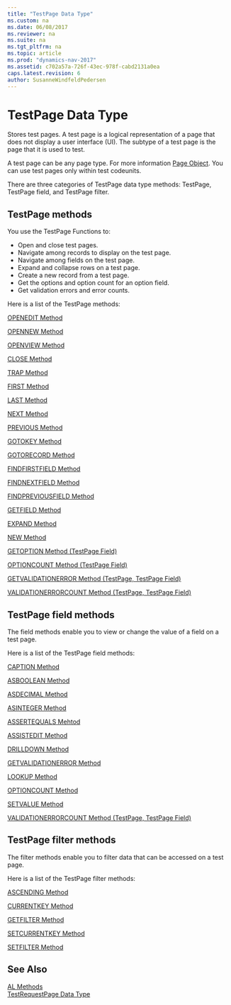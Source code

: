 ```yaml
---
title: "TestPage Data Type"
ms.custom: na
ms.date: 06/08/2017
ms.reviewer: na
ms.suite: na
ms.tgt_pltfrm: na
ms.topic: article
ms.prod: "dynamics-nav-2017"
ms.assetid: c702a57a-726f-43ec-978f-cabd2131a0ea
caps.latest.revision: 6
author: SusanneWindfeldPedersen
---
```

# TestPage Data Type
Stores test pages. A test page is a logical representation of a page that does not display a user interface (UI). The subtype of a test page is the page that it is used to test.  
  
A test page can be any page type. For more information [Page Object](../devenv-page-object.md). You can use test pages only within test codeunits.

There are three categories of TestPage data type methods: TestPage, TestPage field, and TestPage filter.
  
## TestPage methods
You use the TestPage Functions to:
-   Open and close test pages.
-   Navigate among records to display on the test page.
-   Navigate among fields on the test page.
-   Expand and collapse rows on a test page.
-   Create a new record from a test page.
-   Get the options and option count for an option field.
-   Get validation errors and error counts.

Here is a list of the TestPage methods:

[OPENEDIT Method](devenv-OPENEDIT-Method-TestPage.md)

[OPENNEW Method ](devenv-OPENNEW-Method-TestPage.md)

[OPENVIEW Method ](devenv-OPENVIEW-Method-TestPage.md)

[CLOSE Method ](devenv-CLOSE-Method-TestPage.md)

[TRAP Method ](devenv-TRAP-Method-TestPage.md)

[FIRST Method ](devenv-FIRST-Method-TestPage.md)

[LAST Method ](devenv-LAST-Method-TestPage.md)

[NEXT Method ](devenv-NEXT-Method-TestPage.md)

[PREVIOUS Method ](devenv-PREVIOUS-Method-TestPage.md)

[GOTOKEY Method ](devenv-GOTOKEY-Method-TestPage.md)

[GOTORECORD Method ](devenv-GOTORECORD-Method-TestPage.md)

[FINDFIRSTFIELD Method ](devenv-FINDFIRSTFIELD-Method-TestPage.md)

[FINDNEXTFIELD Method ](devenv-FINDNEXTFIELD-Method-TestPage.md)

[FINDPREVIOUSFIELD Method ](devenv-FINDPREVIOUSFIELD-Method-TestPage.md)

[GETFIELD Method ](devenv-GETFIELD-Method-TestPage.md) 

[EXPAND Method ](devenv-EXPAND-Method-TestPage.md)

[NEW Method ](devenv-NEW-Method-TestPage.md)

[GETOPTION Method \(TestPage Field\)](devenv-GETOPTION-Method-TestPage-Field.md)

[OPTIONCOUNT Method \(TestPage Field\)](devenv-OPTIONCOUNT-Method-TestPage-Field.md)

[GETVALIDATIONERROR Method \(TestPage, TestPage Field\)](devenv-GETVALIDATIONERROR-Method-TestPage-TestPage-Field.md)

[VALIDATIONERRORCOUNT Method \(TestPage, TestPage Field\)](devenv-VALIDATIONERRORCOUNT-Method-TestPage-TestPage-Field.md)

## TestPage field methods
The field methods enable you to view or change the value of a field on a test page.

Here is a list of the TestPage field methods:

[CAPTION Method](devenv-caption-method-fieldref-testpage-field.md)

[ASBOOLEAN Method](devenv-asboolean-method-testpage-field)

[ASDECIMAL Method](devenv-asdecimal-method-testpage-field)

[ASINTEGER Method](devenv-asinteger-method-testpage-field)

[ASSERTEQUALS Mehtod](devenv-assertequals-method-testpage-field)

[ASSISTEDIT Method](devenv-assistedit-method-testpage-field)

[DRILLDOWN Method](devenv-drilldown-method-testpage-field)

[GETVALIDATIONERROR Method](devenv-GETVALIDATIONERROR-Method-TestPage-TestPage-Field.md)

[LOOKUP Method](devenv-lookup-method-testpage-field)

[OPTIONCOUNT Method](devenv-optioncount-method-testpage-field)

[SETVALUE Method](devenv-setvalue-method-testpage-field)

[VALIDATIONERRORCOUNT Method \(TestPage, TestPage Field\)](devenv-VALIDATIONERRORCOUNT-Method-TestPage-TestPage-Field.md)

## TestPage filter methods
The filter methods enable you to filter data that can be accessed on a test page.

Here is a list of the TestPage filter methods:

[ASCENDING Method](devenv-ascending-method-testpage-filter)

[CURRENTKEY Method](devenv-currentkey-method-testpage-filter)

[GETFILTER Method](devenv-getfilter-method-testpage-filter)

[SETCURRENTKEY Method](devenv-setcurrentkey-method-testpage-filter)

[SETFILTER Method](devenv-setfilter-method-testpage-filter)

## See Also
[AL Methods](../devenv-al-methods.md)  
[TestRequestPage Data Type](devenv-testrequestpage-data-type.md)  